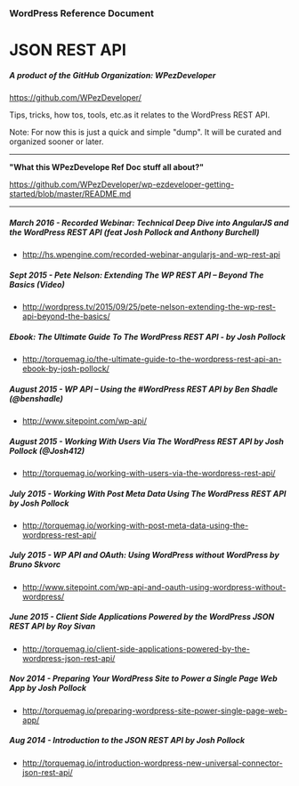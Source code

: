 ### WordPress Reference Document
# JSON REST API
##### A product of the GitHub Organization: WPezDeveloper
https://github.com/WPezDeveloper/

Tips, tricks, how tos, tools, etc.as it relates to the WordPress REST API.

Note: For now this is just a quick and simple "dump". It will be curated and organized sooner or later.




---

**"What this WPezDevelope Ref Doc stuff all about?"**

https://github.com/WPezDeveloper/wp-ezdeveloper-getting-started/blob/master/README.md

---

##### March 2016 - Recorded Webinar: Technical Deep Dive into AngularJS and the WordPress REST API (feat Josh Pollock and Anthony Burchell)
 - http://hs.wpengine.com/recorded-webinar-angularjs-and-wp-rest-api

##### Sept 2015 - Pete Nelson: Extending The WP REST API – Beyond The Basics (Video)
 - http://wordpress.tv/2015/09/25/pete-nelson-extending-the-wp-rest-api-beyond-the-basics/
 
 
##### Ebook: The Ultimate Guide To The WordPress REST API - by Josh Pollock
 - http://torquemag.io/the-ultimate-guide-to-the-wordpress-rest-api-an-ebook-by-josh-pollock/


##### August 2015 - WP API – Using the #WordPress REST API by Ben Shadle (@benshadle)
 - http://www.sitepoint.com/wp-api/


##### August 2015 - Working With Users Via The WordPress REST API by Josh Pollock (@Josh412)
 - http://torquemag.io/working-with-users-via-the-wordpress-rest-api/


##### July 2015 - Working With Post Meta Data Using The WordPress REST API by Josh Pollock
 - http://torquemag.io/working-with-post-meta-data-using-the-wordpress-rest-api/


##### July 2015 - WP API and OAuth: Using WordPress without WordPress by Bruno Skvorc
 - http://www.sitepoint.com/wp-api-and-oauth-using-wordpress-without-wordpress/
 

##### June 2015 - Client Side Applications Powered by the WordPress JSON REST API by Roy Sivan
 - http://torquemag.io/client-side-applications-powered-by-the-wordpress-json-rest-api/
 

##### Nov 2014 - Preparing Your WordPress Site to Power a Single Page Web App by Josh Pollock
 - http://torquemag.io/preparing-wordpress-site-power-single-page-web-app/


##### Aug 2014 - Introduction to the JSON REST API by Josh Pollock
 - http://torquemag.io/introduction-wordpress-new-universal-connector-json-rest-api/
